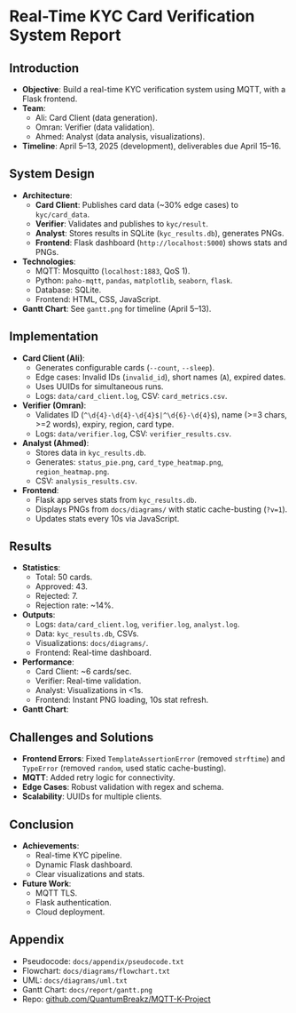 # Real-Time KYC Card Verification System Report

## Introduction
- **Objective**: Build a real-time KYC verification system using MQTT, with a Flask frontend.
- **Team**:
  - Ali: Card Client (data generation).
  - Omran: Verifier (data validation).
  - Ahmed: Analyst (data analysis, visualizations).
- **Timeline**: April 5–13, 2025 (development), deliverables due April 15–16.

## System Design
- **Architecture**:
  - **Card Client**: Publishes card data (~30% edge cases) to `kyc/card_data`.
  - **Verifier**: Validates and publishes to `kyc/result`.
  - **Analyst**: Stores results in SQLite (`kyc_results.db`), generates PNGs.
  - **Frontend**: Flask dashboard (`http://localhost:5000`) shows stats and PNGs.
- **Technologies**:
  - MQTT: Mosquitto (`localhost:1883`, QoS 1).
  - Python: `paho-mqtt`, `pandas`, `matplotlib`, `seaborn`, `flask`.
  - Database: SQLite.
  - Frontend: HTML, CSS, JavaScript.
- **Gantt Chart**: See `gantt.png` for timeline (April 5–13).

## Implementation
- **Card Client (Ali)**:
  - Generates configurable cards (`--count`, `--sleep`).
  - Edge cases: Invalid IDs (`invalid_id`), short names (`A`), expired dates.
  - Uses UUIDs for simultaneous runs.
  - Logs: `data/card_client.log`, CSV: `card_metrics.csv`.
- **Verifier (Omran)**:
  - Validates ID (`^\d{4}-\d{4}-\d{4}$|^\d{6}-\d{4}$`), name (\>=3 chars, >=2 words), expiry, region, card type.
  - Logs: `data/verifier.log`, CSV: `verifier_results.csv`.
- **Analyst (Ahmed)**:
  - Stores data in `kyc_results.db`.
  - Generates: `status_pie.png`, `card_type_heatmap.png`, `region_heatmap.png`.
  - CSV: `analysis_results.csv`.
- **Frontend**:
  - Flask app serves stats from `kyc_results.db`.
  - Displays PNGs from `docs/diagrams/` with static cache-busting (`?v=1`).
  - Updates stats every 10s via JavaScript.

## Results
- **Statistics**:
  - Total: 50 cards.
  - Approved: 43.
  - Rejected: 7.
  - Rejection rate: ~14%.
- **Outputs**:
  - Logs: `data/card_client.log`, `verifier.log`, `analyst.log`.
  - Data: `kyc_results.db`, CSVs.
  - Visualizations: `docs/diagrams/`.
  - Frontend: Real-time dashboard.
- **Performance**:
  - Card Client: ~6 cards/sec.
  - Verifier: Real-time validation.
  - Analyst: Visualizations in <1s.
  - Frontend: Instant PNG loading, 10s stat refresh.
- **Gantt Chart**:

## Challenges and Solutions
- **Frontend Errors**: Fixed `TemplateAssertionError` (removed `strftime`) and `TypeError` (removed `random`, used static cache-busting).
- **MQTT**: Added retry logic for connectivity.
- **Edge Cases**: Robust validation with regex and schema.
- **Scalability**: UUIDs for multiple clients.

## Conclusion
- **Achievements**:
  - Real-time KYC pipeline.
  - Dynamic Flask dashboard.
  - Clear visualizations and stats.
- **Future Work**:
  - MQTT TLS.
  - Flask authentication.
  - Cloud deployment.

## Appendix
- Pseudocode: `docs/appendix/pseudocode.txt`
- Flowchart: `docs/diagrams/flowchart.txt`
- UML: `docs/diagrams/uml.txt`
- Gantt Chart: `docs/report/gantt.png`
- Repo: [github.com/QuantumBreakz/MQTT-K-Project](https://github.com/QuantumBreakz/MQTT-K-Project)
